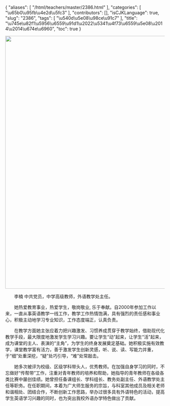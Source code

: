 {
    "aliases": [
        "/html/teachers/master/2386.html"
    ],
    "categories": [
        "\u65b0\u95fb\u4e2d\u5fc3"
    ],
    "contributors": [],
    "isCJKLanguage": true,
    "slug": "2386",
    "tags": [
        "\u540d\u5e08\u98ce\u91c7"
    ],
    "title": "\u745e\u82f1\u5956\u6559\u91d1\u2022\u5341\u4f73\u6559\u5e08\u2014\u2014\u674e\u6960",
    "toc": true
}


<img
    src="https://cdn.tfls.online/mirror/full/7a4c9e2b8371c051bb72aa1b16196a5c46c30789.jpg"
    style="display:block;margin-left:auto;margin-right:auto;"
    decoding="async"
    fetchpriority="auto"
    loading="lazy"
    height="800"
    width="600"
/>




  





  李楠 中共党员，中学高级教师，外语教学处主任。




  她热爱教育事业，热爱学生，敬岗敬业, 乐于奉献。自2000年参加工作以来，一直从事英语教学一线工作，教学工作热情饱满，具有强烈的责任感和事业心，积极主动地学习专业知识，工作态度端正，认真负责。




  在教学方面她主张应着力把兴趣激发、习惯养成贯穿于教学始终，借助现代化教学手段，最大限度地激发学生学习兴趣。要让学生“动”起来，让学生“活”起来，成为课堂的主人、表演的“主角”，为学生的终身发展奠定基础。她积极实施有效教学，课堂教学富有活力，善于激发学生创新灵感，听、说、读、写能力并重，于“细”处重深挖，“疑”处巧引导，“难”处常敲击。 




  她多次被评为校级、区级学科带头人，优秀教师。在加强自身学习的同时，不忘做好“传帮带”工作，注重对青年教师的培养和帮助，她指导的青年教师在各级各类比赛中屡创佳绩。她曾担任备课组长、学科组长、教务处副主任、外语教学处主任等职务。在任职期间，本着为广大师生服务的宗旨，与科室其他成员及相关老师和谐相处、团结合作，不断创新工作思路，举办过很多具有外语特色的活动，提高学生英语学习兴趣的同时，也为突出我校外语办学特色做出了贡献。



